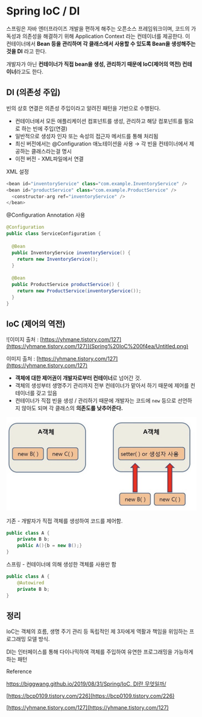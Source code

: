 # Spring IoC / DI

스프링은 자바 엔터프라이즈 개발을 편하게 해주는 오픈소스 프레임워크이며, 코드의 가독성과 의존성을 해결하기 위해 Application Context 라는 컨테이너를 제공한다. 이 컨테이너에서 **Bean 등을 관리하며 각 클래스에서 사용할 수 있도록 Bean을 생성해주는 것을 DI** 라고 한다. 

개발자가 아닌 **컨테이너가 직접 bean을 생성, 관리하기 때문에 IoC(제어의 역전) 컨테이너**라고도 한다.

## DI (의존성 주입)

빈의 상호 연결은 의존성 주입이라고 알려진 패턴을 기반으로 수행된다.

- 컨테이너에서 모든 애플리케이션 컴포넌트를 생성, 관리하고 해당 컴포넌트를 필요로 하는 빈에 주입(연결)
- 일반적으로 생성자 인자 또는 속성의 접근자 메서드를 통해 처리됨
- 최신 버전에서는 @Configuration 애노테이션을 사용 → 각 빈을 컨테이너에서 제공하는 클래스라는걸 명시
- 이전 버전 - XML파일에서 연결

XML 설정

```java
<bean id="inventoryService" class="com.example.InventoryService" />
<bean id="productService" class="com.example.ProductService" />
  <constructor-arg ref="inventoryService" />
</bean>
```

 @Configuration Annotation 사용

```java
@Configuration
public class ServiceConfiguration {

  @Bean
  public InventoryService inventoryService() {
    return new InventoryService();
  }

  @Bean
  public ProductService productService() {
    return new ProductService(inventoryService());
  }
}
```

## IoC (제어의 역전)

![이미지 출처 : [https://yhmane.tistory.com/127](https://yhmane.tistory.com/127)](Spring%20IoC%200f4ea/Untitled.png)

이미지 출처 : [https://yhmane.tistory.com/127](https://yhmane.tistory.com/127)

- **객체에 대한 제어권이 개발자로부터 컨테이너**로 넘어간 것.
- 객체의 생성부터 생명주기 관리까지 전부 컨테이너가 맡아서 하기 때문에 제어를 컨테이너를 갖고 있음
- 컨테이너가 직접 빈을 생성 / 관리하기 때문에 개발자는 코드에 `new` 등으로 선언하지 않아도 되며 각 클래스의 **의존도를 낮추어준다.**

![Untitled](Spring%20IoC%200f4ea/Untitled%201.png)

기존 - 개발자가 직접 객체를 생성하여 코드를 제어함.

```java
public class A {
	private B b;
	public A(){b = new B();}
}
```

스프링 - 컨테이너에 의해 생성한 객체를 사용만 함

```java
public class A {
	@Autowired
	private B b;
}
```

## 정리

IoC는 객체의 흐름, 생명 주기 관리 등 독립적인 제 3자에게 역활과 책임을 위임하는 프로그래밍 모델 방식. 

DI는 인터페이스를 통해 다이나믹하여 객체를 주입하여 유연한 프로그래밍을 가능하게 하는 패턴

Reference

[https://biggwang.github.io/2019/08/31/Spring/IoC, DI란 무엇일까/](https://biggwang.github.io/2019/08/31/Spring/IoC,%20DI%EB%9E%80%20%EB%AC%B4%EC%97%87%EC%9D%BC%EA%B9%8C/)

[https://bcp0109.tistory.com/226](https://bcp0109.tistory.com/226)

[https://yhmane.tistory.com/127](https://yhmane.tistory.com/127)